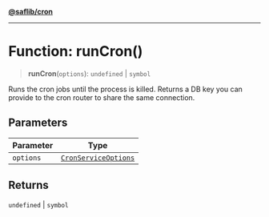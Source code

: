 [**@saflib/cron**](../index.md)

---

# Function: runCron()

> **runCron**(`options`): `undefined` \| `symbol`

Runs the cron jobs until the process is killed. Returns a DB key you can
provide to the cron router to share the same connection.

## Parameters

| Parameter | Type                                                        |
| --------- | ----------------------------------------------------------- |
| `options` | [`CronServiceOptions`](../interfaces/CronServiceOptions.md) |

## Returns

`undefined` \| `symbol`
